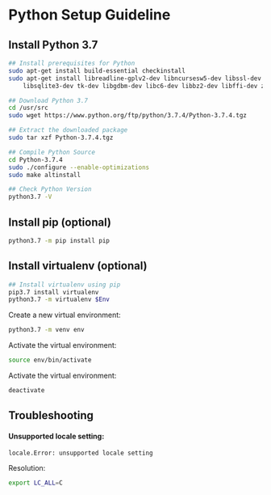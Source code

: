 # Python Setup Guideline

## Install Python 3.7
```sh
## Install prerequisites for Python
sudo apt-get install build-essential checkinstall
sudo apt-get install libreadline-gplv2-dev libncursesw5-dev libssl-dev \
    libsqlite3-dev tk-dev libgdbm-dev libc6-dev libbz2-dev libffi-dev zlib1g-dev

## Download Python 3.7
cd /usr/src
sudo wget https://www.python.org/ftp/python/3.7.4/Python-3.7.4.tgz

## Extract the downloaded package
sudo tar xzf Python-3.7.4.tgz

## Compile Python Source
cd Python-3.7.4
sudo ./configure --enable-optimizations
sudo make altinstall

## Check Python Version
python3.7 -V
```
## Install pip (optional)
```sh
python3.7 -m pip install pip
```
## Install virtualenv (optional)
```sh
## Install virtualenv using pip
pip3.7 install virtualenv
python3.7 -m virtualenv $Env
```
Create a new virtual environment:
```sh
python3.7 -m venv env
```
Activate the virtual environment:
```sh
source env/bin/activate
```
Activate the virtual environment:
```sh
deactivate
```

## Troubleshooting
#### Unsupported locale setting:
```
locale.Error: unsupported locale setting
```
Resolution:
```sh
export LC_ALL=C
```